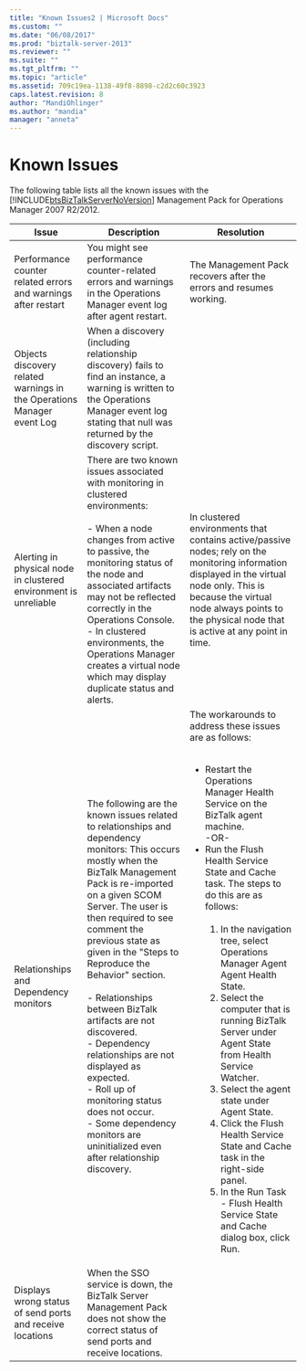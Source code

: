 ```yaml
---
title: "Known Issues2 | Microsoft Docs"
ms.custom: ""
ms.date: "06/08/2017"
ms.prod: "biztalk-server-2013"
ms.reviewer: ""
ms.suite: ""
ms.tgt_pltfrm: ""
ms.topic: "article"
ms.assetid: 709c19ea-1138-49f8-8898-c2d2c60c3923
caps.latest.revision: 8
author: "MandiOhlinger"
ms.author: "mandia"
manager: "anneta"
---
```

# Known Issues
The following table lists all the known issues with the [!INCLUDE[btsBizTalkServerNoVersion](../includes/btsbiztalkservernoversion-md.md)] Management Pack for Operations Manager 2007 R2/2012.  
  
|Issue|Description|Resolution|  
|-----------|-----------------|----------------|  
|Performance counter related errors and warnings after restart|You might see performance counter-related errors and warnings in the Operations Manager event log after agent restart.|The Management Pack recovers after the errors and resumes working.|  
|Objects discovery related warnings in the Operations Manager event Log|When a discovery (including relationship discovery) fails to find an instance, a warning is written to the Operations Manager event log stating that null was returned by the discovery script.||  
|Alerting in physical node in clustered environment is unreliable|There are two known issues associated with monitoring in clustered environments:<br /><br /> -   When a node changes from active to passive, the monitoring status of the node and associated artifacts may not be reflected correctly in the Operations Console.<br />-   In clustered environments, the Operations Manager creates a virtual node which may display duplicate status and alerts.|In clustered environments that contains active/passive nodes; rely on the monitoring information displayed in the virtual node only. This is because the virtual node always points to the physical node that is active at any point in time.|  
|Relationships and Dependency monitors|The following are the known issues related to relationships and dependency monitors: This occurs mostly when the BizTalk Management Pack is re-imported on a given SCOM Server. The user is then required to see comment the previous state as given in the "Steps to Reproduce the Behavior" section.<br /><br /> -   Relationships between BizTalk artifacts are not discovered.<br />-   Dependency relationships are not displayed as expected.<br />-   Roll up of monitoring status does not occur.<br />-   Some dependency monitors are uninitialized even after relationship discovery.|The workarounds to address these issues are as follows:<br /><br /> <ul><li>Restart the Operations Manager Health Service on the BizTalk agent machine. <br />     -OR-</li><li>Run the Flush Health Service State and Cache task. The steps to do this are as follows:<br /><br /> <ol><li>In the navigation tree, select Operations Manager Agent Agent Health State.</li><li>Select the computer that is running BizTalk Server under Agent State from Health Service Watcher.</li><li>Select the agent state under Agent State.</li><li>Click the Flush Health Service State and Cache task in the right-side panel.</li><li>In the Run Task - Flush Health Service State and Cache dialog box, click Run.</li></ol></li></ul>|  
|Displays wrong status of send ports and receive locations|When the SSO service is down, the BizTalk Server Management Pack does not show the correct status of send ports and receive locations.||